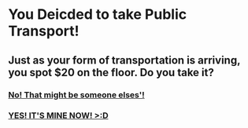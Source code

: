 # You Deicded to take Public Transport!

## Just as your form of transportation is arriving, you spot $20 on the floor. Do you take it?

### [No! That might be someone elses'!](/opt1end.md)
### [YES! IT'S MINE NOW! >:D](/opt2endpt.md)